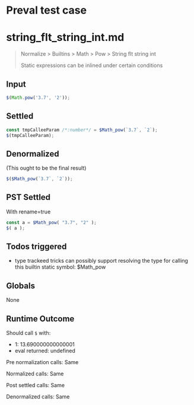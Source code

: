 # Preval test case

# string_flt_string_int.md

> Normalize > Builtins > Math > Pow > String flt string int
>
> Static expressions can be inlined under certain conditions

## Input

`````js filename=intro
$(Math.pow('3.7', '2'));
`````


## Settled


`````js filename=intro
const tmpCalleeParam /*:number*/ = $Math_pow(`3.7`, `2`);
$(tmpCalleeParam);
`````


## Denormalized
(This ought to be the final result)

`````js filename=intro
$($Math_pow(`3.7`, `2`));
`````


## PST Settled
With rename=true

`````js filename=intro
const a = $Math_pow( "3.7", "2" );
$( a );
`````


## Todos triggered


- type trackeed tricks can possibly support resolving the type for calling this builtin static symbol: $Math_pow


## Globals


None


## Runtime Outcome


Should call `$` with:
 - 1: 13.690000000000001
 - eval returned: undefined

Pre normalization calls: Same

Normalized calls: Same

Post settled calls: Same

Denormalized calls: Same
